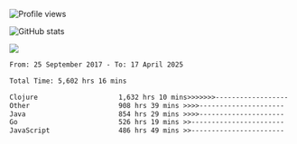 ![Profile views](https://komarev.com/ghpvc/?username=liuchong)

![GitHub stats](https://github-readme-stats.vercel.app/api?username=liuchong&show_icons=true)

<img src="https://cr-skills-chart-widget.azurewebsites.net/api/api?username=liuchong&skills=Java,JavaScript,Python,Go,Rust,Zig&show-other-skills=true"/>

<!--START_SECTION:waka-->

```txt
From: 25 September 2017 - To: 17 April 2025

Total Time: 5,602 hrs 16 mins

Clojure                    1,632 hrs 10 mins>>>>>>>------------------   29.13 %
Other                      908 hrs 39 mins >>>>---------------------   16.22 %
Java                       854 hrs 29 mins >>>>---------------------   15.25 %
Go                         526 hrs 19 mins >>-----------------------   09.39 %
JavaScript                 486 hrs 49 mins >>-----------------------   08.69 %
```

<!--END_SECTION:waka-->
